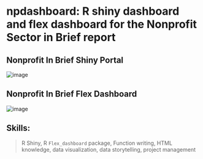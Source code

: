 # npdashboard: R shiny dashboard and flex dashboard for the Nonprofit Sector in Brief report 

## Nonprofit In Brief Shiny Portal

![image](https://user-images.githubusercontent.com/70295316/184470626-8125f1b0-a001-453a-9b10-b1060b561d68.png)

## Nonprofit In Brief Flex Dashboard

![image](https://user-images.githubusercontent.com/70295316/184473942-a43ef59e-2908-4ca0-a3b2-41131455111f.png)

## Skills:
> R Shiny, R `Flex_dashboard` package, Function writing, HTML knowledge, data visualization, data storytelling, project management
